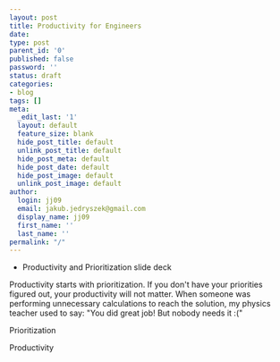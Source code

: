 ```yaml
---
layout: post
title: Productivity for Engineers
date: 
type: post
parent_id: '0'
published: false
password: ''
status: draft
categories:
- blog
tags: []
meta:
  _edit_last: '1'
  layout: default
  feature_size: blank
  hide_post_title: default
  unlink_post_title: default
  hide_post_meta: default
  hide_post_date: default
  hide_post_image: default
  unlink_post_image: default
author:
  login: jj09
  email: jakub.jedryszek@gmail.com
  display_name: jj09
  first_name: ''
  last_name: ''
permalink: "/"
---
```

<p><!-- wp:list --></p>
<ul>
<li>Productivity and Prioritization slide deck</li>
</ul>
<p><!-- /wp:list --></p>
<p><!-- wp:paragraph --></p>
<p>Productivity starts with prioritization. If you don't have your priorities figured out, your productivity will not matter. When someone was performing unnecessary calculations to reach the solution, my physics teacher used to say: "You did great job! But nobody needs it :("</p>
<p><!-- /wp:paragraph --></p>
<p><!-- wp:paragraph --></p>
<p>Prioritization</p>
<p><!-- /wp:paragraph --></p>
<p><!-- wp:paragraph --></p>
<p>Productivity</p>
<p><!-- /wp:paragraph --></p>
<p><!-- wp:paragraph --></p>
<p><!-- /wp:paragraph --></p>
